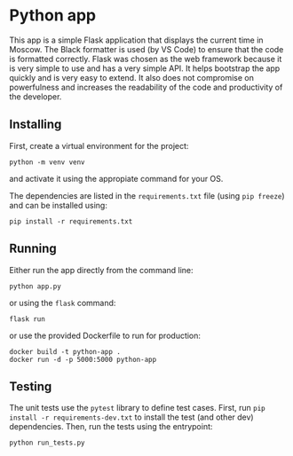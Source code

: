 # Python app

This app is a simple Flask application that displays the current time in Moscow.
The Black formatter is used (by VS Code) to ensure that the code is formatted correctly.
Flask was chosen as the web framework because it is very simple to use and has a very simple API.
It helps bootstrap the app quickly and is very easy to extend.
It also does not compromise on powerfulness and increases the readability of the code and productivity of the developer.

## Installing

First, create a virtual environment for the project:

```
python -m venv venv
```

and activate it using the appropiate command for your OS.

The dependencies are listed in the `requirements.txt` file (using `pip freeze`) and can be installed using:

```
pip install -r requirements.txt
```

## Running

Either run the app directly from the command line:

```
python app.py
```

or using the `flask` command:

```
flask run
```

or use the provided Dockerfile to run for production:

```
docker build -t python-app .
docker run -d -p 5000:5000 python-app
```

## Testing

The unit tests use the `pytest` library to define test cases.
First, run `pip install -r requirements-dev.txt` to install the test (and other dev) dependencies.
Then, run the tests using the entrypoint:

```
python run_tests.py
```
